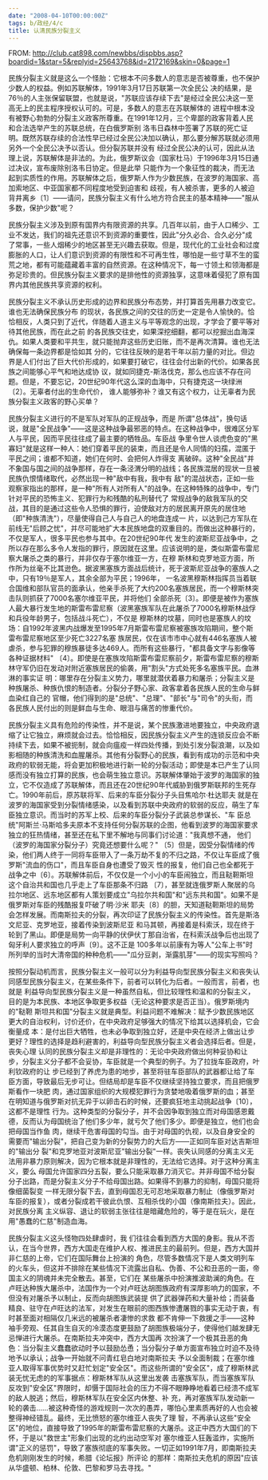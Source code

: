 ```yaml
---
date: "2008-04-10T00:00:00Z"
tags: b/政经/4/c
title: 认清民族分裂主义
---
```


FROM: http://club.cat898.com/newbbs/dispbbs.asp?boardid=1&star=5&replyid=25643768&id=2172169&skin=0&page=1

民族分裂主义就是这么一个怪胎：它根本不问多数人的意志是否被尊重，也不保护少数人的权益。例如苏联解体，1991年3月17日苏联第一次全民公 决的结果，是76％的人主张保留联盟，也就是说，"苏联应该存续下去"是经过全民公决这一至高无上的民主程序授权认可的。可是，多数人的意志在苏联解体的 进程中根本没有被野心勃勃的分裂主义政客所尊重。在1991年12月，三个卑鄙的政客背着人民和合法选举产生的苏联总统，在白俄罗斯别 洛韦日森林中签署了苏联的死亡证明。既然苏联存续的合法性早已经过全民公决加以确认，那么要分解苏联就必须用另外一个全民公决予以否认。但分裂苏联并没有 经过全民公决的认可，因此从法理上说，苏联解体是非法的。为此，俄罗斯议会（国家杜马）于1996年3月15日通过决议，宣布废除别洛韦日协定。但是此举 只能作为一个象征性的裁决，而无法起到实质性的作用。苏联解体之后，俄罗斯人作为少数民族，在波罗的海国家、高加索地区、中亚国家都不同程度地受到迫害和 歧视，有人被杀害，更多的人被迫背井离乡〔1〕——请问，民族分裂主义有什么地方符合民主的基本精神——"服从多数，保护少数"呢？ 

民族分裂主义涉及到原有国界内有限资源的共享。几百年以前，由于人口稀少、工业不发达，我们的祖先还意识不到资源的重要性，因此"分久必合、合久必分"成 了常事，一些人烟稀少的地区甚至无兴趣去获取。但是，现代化的工业社会和过度膨胀的人口，让人们意识到资源的有限性和不可再生性，哪怕是一些寸草不生的蛮 荒之地，都有可能蕴藏着丰富的自然资源。在这种情况下，每一寸领土和领海都是弥足珍贵的。但民族分裂主义要求的是排他性的资源独享，这意味着侵犯了原有国 界内其他民族共享资源的权利。

民族分裂主义不承认历史形成的边界和民族分布态势，并打算首先用暴力改变它。谁也无法确保民族分布 的现状，各民族之间的交往的历史一定是令人愉快的。恰恰相反，人类只到了近代，伴随着人道主义与平等观念的出现，才学会了要平等对待其他民族，而在此之前 的各民族交往史，如果深挖细翻，都可以挖掘出血海深仇。如果人类要和平共生，就只能抛弃这些历史旧账，而不是再次清算。谁也无法确保每一条边界都是恰如其 分的，它往往反映的是若干年以前力量的对比。但边界是人们付出了巨大代价形成的，如果要打破它，往往会付出新的代价。如果各民族之间能够心平气和地达成协 议，就如同捷克-斯洛伐克，那么也应该不存在问题。但是，不要忘记，20世纪90年代这么深的血海中，只有捷克这一块绿洲〔2〕。无辜者付出的生命代价， 谁人能够弥补？谁又有这个权力，让无辜者为民族分裂主义政客的野心买单？

民族分裂主义进行的不是军队对军队的正规战争，而是 所谓"总体战"，换句话说，就是"全民战争"——这是这种战争最邪恶的特点。在这种战争中，很难区分军人与平民，因而平民往往成了最主要的牺牲品。车臣战 争里令世人谈虎色变的"黑寡妇"就是这样一种人：她们穿着平民的装束，而且还是令人同情的妇孺，混匿于平民之间；谁都不知道，她们在何时、会把何人炸得支 离破碎。这种"全民战"并不象国与国之间的战争那样，存在一条泾渭分明的战线；各民族混居的现状一旦被民族仇恨情绪取代，必然出现一种"敌中有我，我中有 敌"的混战状态，正如一些观察家指出的那样，是一种"所有人对所有人"的战争。在这种特殊的战争中，专门针对平民的恐怖主义、犯罪行为和残酷的私刑替代了 常规战争的敌我军队的交战，其目的是通过这些令人恐惧的罪行，迫使敌对方的居民离开原先的居住地（即"种族清洗"），尽量使得自己人与自己人的地盘连成一 片，以达到己方军队在前线无"后顾之忧"，并尽可能地扩大本民族地盘的双重目的。而做出这种暴行的，不仅是军人，很多平民也参与其中。在20世纪90年代 发生的波斯尼亚战争中，之所以存在那么多令人发指的罪行，原因就在这里。应该说明的是，类似斯雷布雷尼察大屠杀之类的暴行，并非仅存于塞尔维亚一方，在穆 斯林和克罗地亚方面，所作所为丝毫不比其逊色。据波黑塞族方面战后统计，死于波斯尼亚战争的塞族人之中，只有19％是军人，其余全部为平民；1996年， 一名波黑穆斯林指挥员当着联合国维和部队官员的面承认，他亲手杀死了大约200名塞族居民，而一个穆斯林突击队则抓获了7000名塞尔维亚平民，并将他们 全部杀死〔3〕。即便是被作为塞族人最大暴行发生地的斯雷布雷尼察（波黑塞族军队在此屠杀了7000名穆斯林战俘和兵役年龄男子，包括战斗死亡），不仅是 穆斯林的坟墓，同时也是塞族人的坟场：自1992年波黑内战爆发至1995年7月斯雷布雷尼察被塞族攻陷期间，整个斯雷布雷尼察地区至少死亡3227名塞 族居民，仅在该市市中心就有446名塞族人被虐杀，参与犯罪的穆族暴徒多达469人。而所有这些暴行，"都具备文字与影像等各种证据材料" 〔4〕。即使是在塞族攻陷斯雷布雷尼察前夕，斯雷布雷尼察的穆斯林守军仍旧在发动对附近塞族居民的偷袭，用"割头"方式处死多名塞族平民。血淋淋的事实证 明：哪里存在分裂主义势力，哪里就潜伏着暴力和屠杀；分裂主义是种族屠杀、种族仇恨的制造者。分裂分子野心家、政客拿着各民族人民的生命与鲜血染红自己的 官帽，他们得到的是"总统"、"总理"、"部长"与"司令"的头衔，而各民族人民付出的则是鲜血与生命、眼泪与痛苦的惨重代价。

民族分裂主义具有危险的传染性，并不是说，某个民族激进地要独立，中央政府退缩了让它独立，麻烦就会过去。恰恰相反，因民族分裂主义产生的连锁反应会不断 持续下去，如果不被扼制，就会向瘟疫一样四处传播，到处引发分裂浪潮，以及如影相随的种族清洗和血腥屠杀。其他有分裂野心的民族，看到有成功的示范和中央 政府的软弱无能，将会更加积极地进行新一轮的分裂活动；即使是本已产生了认同感而没有独立打算的民族，也会萌生独立意识。苏联解体肇始于波罗的海国家的独 立，它不仅造成了苏联解体，而且还在20世纪90年代威胁到俄罗斯联邦的生死存亡。1990年前后，原苏联将军、后来的车臣分裂分子头目焦哈尔·杜达耶夫 就是在波罗的海国家受到分裂情绪感染，以及看到苏联中央政府的软弱的反应，萌生了车臣独立意识。而当时的苏军上校、后来的车臣分裂分子武装总参谋长、"车 臣总统"阿斯兰·马斯哈多夫原本不支持任何分裂苏联的企图，他看到波罗的海国家要求独立的狂热情绪，甚至还在私下里不解地与同事们讨论道："我真想不通， 他们（波罗的海国家分裂分子）究竟还想要什么呢？" 〔5〕但是，因受分裂情绪的传染，他们两人终于一同将车臣带入了一条万劫不复的不归之路，不仅让车臣成了俄罗斯"流血的伤口"，而且车臣自身也遭受了毁灭 性的报复，他们自己也全都死于战争之中〔6〕。苏联解体前后，不仅仅是一个小小的车臣闹独立，而且鞑靼斯坦这个自治共和国也几乎走上了车臣那条不归路 〔7〕，甚至就连俄罗斯人聚居的乌拉尔地区、远东地区都有人策划要成立"乌拉尔共和国"和"远东共和国"。如果不是俄罗斯对车臣的残酷报复吓破了明·沙米 耶夫〔8〕的胆，天知道鞑靼斯坦的局势会怎样发展。而南斯拉夫的分裂，再次印证了民族分裂主义的传染性。首先是斯洛文尼亚、克罗地亚，接着传染到波斯尼亚 和马其顿，再接着是科索沃，现在终于轮到了黑山。即便是局势一向平静的伏伊伏丁那自治省，在科索沃战争后也出现了匈牙利人要求独立的呼声〔9〕。这不正是 100多年以前康有为等人"公车上书"时所列举的当时大清帝国的种种危机——"瓜分豆剥，渐露肌芽"——的现实写照吗？

按照分裂动机而言，民族分裂主义一般可以分为利益导向型民族分裂主义和丧失认同感型民族分裂主义，在某些条件下，前者可以转化为后者。一般而言，前者，也就是 利益导向型民族分裂主义是一种虽然自私，但比较理性和温和的分裂主义，目的是为本民族、本地区争取更多权益（无论这种要求是否正当）。俄罗斯境内的"鞑靼 斯坦共和国"分裂主义就是典型。利益问题不难解决：赋予少数民族地区更大的自治权利，讨价还价，在中央政府足够强大的情况下给其以选择机会，它会衡量成 本：是付出巨大牺牲，也未必争取到独立好，还是中央在经济上做出让步更好？理性的选择是趋利避害的，利益导向型民族分裂主义者会选择后者。但是，丧失心理 认同的民族分裂主义却是非理性的：无论中央政府做出何种妥协和让步，分裂主义分子都不会妥协，车臣就是一个典型的例子。为了拉拢车臣政府，叶利钦政府的让 步已经到了养虎为患的地步，甚至将驻车臣部队的武器都让给了车臣方面，导致最后无步可让。但结局却是车臣不仅继续坚持独立要求，而且把俄罗斯看作一块肥 肉，通过国家组织的大规模犯罪行为贪婪地吸着俄罗斯的血；甚至在明知道与俄罗斯对抗无异于以卵击石的时候，还要疯狂地主动挑起战争〔10〕，这都不是理性 行为。这种类型的分裂分子，并不会因争取到独立而对母国感恩戴德，反而认为母国统治了他们多少年，就亏欠了他们多少。即便是独立，他们也会把母国当作鱼 肉，继续干危害母国的勾当。由于对母国的仇视，以及自身安全的需要而"输出分裂"，把自己变为新的分裂势力的大后方——正如同车臣对达吉斯坦的"输出分 裂"和克罗地亚对波斯尼亚"输出分裂"一样。丧失认同感的分离主义无法用非暴力原则解决，因为它根本就是非理性的，无法给它选择。对于这种分离主义，要么 母国允许国家四分五裂，要么只能采取暴力消灭它。并非母国不给分裂分子出路，而是分裂主义分子不给母国出路。如果得不到暴力的抑制，母国只能将像细菌裂变 一样无限分裂下去，直到母国忍无可忍地采取暴力制止（像俄罗斯对车臣的报复），或者分裂成若干彼此仇恨、互相杀伐的小国（像南斯拉夫）。因此，对民族分离 主义纵容、退让的软弱主张往往是暗藏危险的，等于是在玩火，是在用"愚蠢的仁慈"制造血海。

民族分裂主义这头怪物四处肆虐时，我 们往往会看到西方大国的身影。我从不否认，在当今世界，西方大国走在维护人权、推进民主的最前列。但是，西方大国并非仁慈的上帝，它们在国际舞台上扮演的 角色，尽管多数情况下是人类文明列车的火车头，但这并不排除在某些情况下流露出自私、伪善、不公和丑恶的一面，帝国主义的阴魂并未完全散去。甚至，它们在 某些屠杀中扮演推波助澜的角色。在卢旺达种族大屠杀中，法国作为一个对卢旺达胡图族政府有深厚影响力的国家，不但没有对屠杀予以制止，反而向胡图族武装提 供了武器弹药和大量补给；而装备精良、驻守在卢旺达的法军，对发生在眼前的图西族惨遭屠戮的事实无动于衷，有时甚至面对相隔仅几米远的被屠杀者凄惨的求救 都不肯伸一下救援之手——这种袖手旁观、任其自生自灭的冷漠态度更鼓励了胡图族极端分子，使得他们越发肆无忌惮进行大屠杀。在南斯拉夫冲突中，西方大国再 次扮演了一个极其丑恶的角色：当分裂主义蠢蠢欲动时予以鼓励怂恿；当分裂分子单方面宣布独立时迫不及待地予以承认；战争一开始就不问青红皂白地对南斯拉夫 予以全面制裁；在塞尔维亚人取得军事优势时又赶忙划定"安全区"。而这些所谓的"安全区"，成了穆斯林武装无忧无虑的的军事据点：穆斯林军队从这里出发袭 击塞族军队，而当塞族军队反攻到"安全区"界限时，却慑于国际社会的压力不得不眼睁睁地看着已经溃不成军的敌人脱逃；然后，穆斯林军队在安全区内休整、补 充，再对塞族军队发动新一轮的袭击……被这种奇怪的游戏规则一次次的愚弄，哪怕心里素质再好的人也会被整得神经错乱。最终，无比愤怒的塞尔维亚人丧失了理 智，不再承认这些"安全区"的地位，直接导致了1995年的斯雷布雷尼察的大屠杀。这正中西方大国们的下怀，于是以"救世主"形象们出现的北约出动空军对 塞尔维亚人狂轰滥炸，实施所谓"正义的惩罚"，导致了塞族彻底的军事失败。一切正如1991年7月，即南斯拉夫危机刚刚发生的时候，希腊《论坛报》所评论 的那样：南斯拉夫危机的原因"应该从华盛顿、柏林、伦敦、巴黎和罗马去寻找。"
